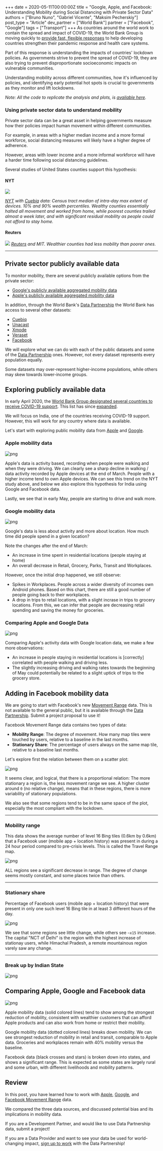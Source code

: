 +++
date = 2020-05-11T00:00:00Z
title = "Google, Apple, and Facebook: Understanding Mobility during Social Distancing with Private Sector Data"
authors = ["Bruno Nuno", "Gabriel Vicente", "Maksim Pecherskiy"]
post_type = "Article"
dev_partner = ["World Bank"]
partner = ["Facebook", "Google"]
tags = ["Transport"]
+++
As countries around the world work to contain the spread and impact of COVID-19, the World Bank Group is moving quickly to [provide fast, flexible responses](https://www.worldbank.org/en/news/factsheet/2020/02/11/how-the-world-bank-group-is-helping-countries-with-covid-19-coronavirus) to help developing countries strengthen their pandemic response and health care systems.

Part of this response is understanding the impacts of countries' lockdown policies. As governments strive to prevent the spread of COVID-19, they are also trying to prevent disproportionate socioeconomic impacts on vulnerable communities.

Understanding mobility across different communities, how it's influenced by policies, and identifying early potential hot spots is crucial to governments as they monitor and lift lockdowns.

_Note: All the code to replicate the analysis and plots, is_ [_available here_](https://github.com/datapartnership/covid19/blob/master/Mobility%20metrics-India.ipynb)_._

### Using private sector data to understand mobility

Private sector data can be a great asset in helping governments measure how their policies impact human movement within different communities.

For example, in areas with a higher median income and a more formal workforce, social distancing measures will likely have a higher degree of adherence.

However, areas with lower income and a more informal workforce will have a harder time following social distancing guidelines.

Several studies of United States counties support this hypothesis:

#### NYT

![](/updates/mobility-metrics-in/NYT.png)

[_NYT_](https://www.nytimes.com/interactive/2020/04/03/us/coronavirus-stay-home-rich-poor.html) _with_ [_Cuebiq_](https://www.cuebiq.com/) _data: Census tract median of intra-day max extent of devices. 10% and 90% wealth percentiles. Wealthy counties essentially halted all movement and worked from home, while poorest counties trailed almost a week later, and with significant residual mobility as people could not afford to stay home._

#### Reuters

![](/updates/mobility-metrics-in/Reuters.png)
[_Reuters_](https://graphics.reuters.com/HEALTH-CORONAVIRUS/USA/qmypmkmwpra/) _and MIT. Wealthier counties had less mobility than poorer ones._

***

## Private sector publicly available data

To monitor mobility, there are several publicly available options from the private sector:

* [Google's publicly available aggregated mobility data](https://www.google.com/covid19/mobility/)
* [Apple's publicly available aggregated mobility data](https://www.apple.com/covid19/mobility)

In addition, through the World Bank's [Data Partnership](https://datapartnership.org/) the World Bank has access to several other datasets:

* [Cuebiq](https://cuebiq.com)
* [Unacast](https://unacast.com)
* [Xmode](https://xmode.io)
* [Veraset](https://Veraset.com)
* [Facebook](https://dataforgood.fb.com/)

We will explore what we can do with each of the public datasets and some of the [Data Partnership](https://datapartnership.org/) ones. However, not every dataset represents every population equally.

Some datasets may over-represent higher-income populations, while others may skew towards lower-income groups.

## Exploring publicly available data

In early April 2020, the [World Bank Group designated several countries to receive COVID-19 support](https://www.worldbank.org/en/news/press-release/2020/04/02/world-bank-group-launches-first-operations-for-covid-19-coronavirus-emergency-health-support-strengthening-developing-country-responses). This list has since [expanded](https://www.worldbank.org/en/about/what-we-do/brief/world-bank-group-operational-response-covid-19-coronavirus-projects-list).

We will focus on India, one of the countries receiving COVID-19 support.  However, this will work for any country where data is available.

Let's start with exploring public mobility data from [Apple](https://www.apple.com/covid19/mobility) and [Google](https://www.google.com/covid19/mobility/).

### Apple mobility data

![png](/updates/mobility-metrics-in/output_10_0.png)

Apple's data is activity based, recording when people were walking and when they were driving. We can clearly see a sharp decline in walking / data activity recorded by Apple devices at the end of March. People with a higher income tend to own Apple devices. We can see this trend on the NYT study above, and below we also explore this hypothesis for India using Google and Facebook data.

Lastly, we see that in early May, people are starting to drive and walk more.

### Google mobility data

![png](/updates/mobility-metrics-in/output_14_0.png)

Google's data is less about activity and more about location.  How much time did people spend in a given location?

Note the changes after the end of March:

* An increase in time spent in residential locations (people staying at home)
* An overall decrease in Retail, Grocery, Parks, Transit and Workplaces.

However, once the initial drop happened, we still observe:

* Spikes in Workplaces.  People across a wider diversity of incomes own Android phones.  Based on this chart, there are still a good number of people going back to their workplaces.
* A drop in trips to retail locations, with a slight incrase in trips to grocery locations.  From this, we can infer that people are decreasing retail spending and saving the money for groceries.

### Comparing Apple and Google Data

![png](/updates/mobility-metrics-in/output_17_0.png)

Comparing Apple's activity data with Google location data, we make a few more observations:

* An increase in people staying in residential locations is \[correctly\] correlated with people walking and driving less.
* The slightly increasing driving and walking rates towards the beginning of May could potentially be related to a slight uptick of trips to the grocery store.

## Adding in Facebook mobility data

We are going to start with Facebook's new [Movement Range](https://devdatapartnership.herokuapp.com/Facebook.html#Movement-Range-maps) data.  This is not available to the general public, but it is available through the [Data Partnership](https://datapartnership.org/).  Submit a project proposal to use it!

Facebook Movement Range data contains two types of data:

* **Mobility Range**: The degree of movement. How many map tiles were touched by users, relative to a baseline in the last months.
* **Stationary Share**: The percentage of users always on the same map tile, relative to a baseline last months.

Let's explore first the relation between them on a scatter plot:

![png](/updates/mobility-metrics-in/output_27_0.png)

It seems clear, and logical, that there is a proportional relation: The more stationary a region is, the less movement range we see. A higher cluster around `0` (no relative change), means that in these regions, there is more variability of stationary populations.

We also see that some regions tend to be in the same space of the plot, especially the most compliant with the lockdown.

***

### Mobility range

This data shows the average number of level 16 Bing tiles (0.6km by 0.6km) that a Facebook user (mobile app + location history) was present in during a 24 hour period compared to pre-crisis levels. This is called the Travel Range map.

![png](/updates/mobility-metrics-in/output_30_0.png)

ALL regions see a significant decrease in range. The degree of change seems mostly constant, and some places twice than others.

***

### Stationary share

Percentage of Facebook users (mobile app + location history) that were present in only one such level 16 Bing tile in at least 3 different hours of the day.

![png](/updates/mobility-metrics-in/output_35_1.png)

We see that some regions see little change, while others see `~x15` increase. The capital "NCT of Delhi" is the region with the highest increase of stationay users, while Himachal Pradesh, a remote mountainous region varely saw any change.

***

### Break up by Indian State

![png](/updates/mobility-metrics-in/output_38_0.png)

## Comparing Apple, Google and Facebook data

![png](/updates/mobility-metrics-in/output_40_0.png)

Apple mobility data (solid colored lines) tend to show among the strongest reduction of mobility, consistent with wealthier customers that can afford Apple products and can also work from home or restrict their mobility.

Google mobility data (dotted colored lines) breaks down mobility. We can see strongest reduction of mobility in retail and transit, comparable to Apple data. Groceries and workplaces remain with 40% mobility versus the baseline.

Facebook data (black crosses and stars) is broken down into states, and shows a significant range. This is expected as some states are largely rural and some urban, with different livelihoods and mobility patterns.

## Review

In this post, you have learned how to work with [Apple](https://www.apple.com/covid19/mobility), [Google](https://www.google.com/covid19/mobility/), and [Facebook Movement Range](https://devdatapartnership.herokuapp.com/Facebook.html#Movement-Range-maps) data.

We compared the three data sources, and discussed potential bias and its implications in mobility data.

If you are a Development Partner, and would like to use Data Partnership data, submit a project!

If you are a Data Provider and want to see your data be used for world-changing impact, [sign up to work](mailto:datapartnership@worldbank.org) with the Data Partnership!
